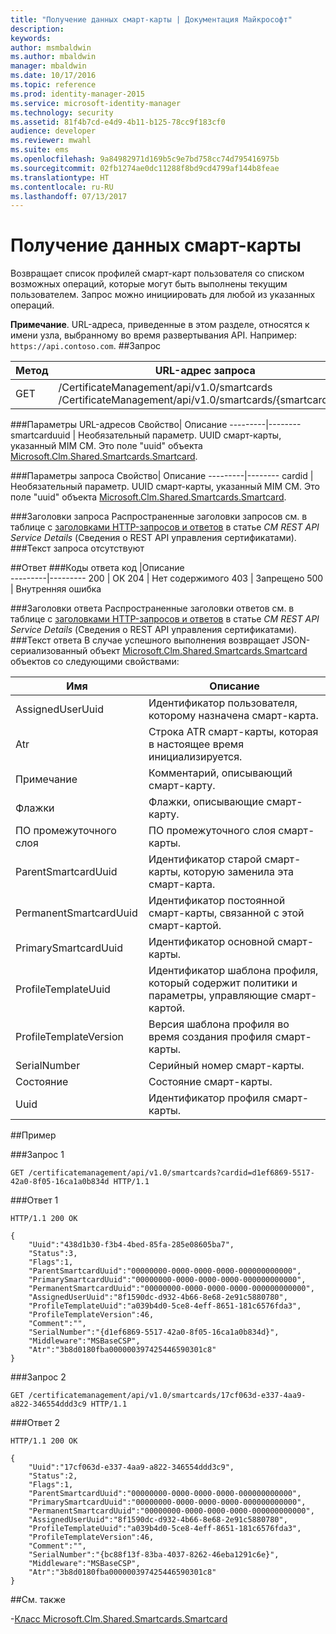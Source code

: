```yaml
---
title: "Получение данных смарт-карты | Документация Майкрософт"
description: 
keywords: 
author: msmbaldwin
ms.author: mbaldwin
manager: mbaldwin
ms.date: 10/17/2016
ms.topic: reference
ms.prod: identity-manager-2015
ms.service: microsoft-identity-manager
ms.technology: security
ms.assetid: 81f4b7cd-e4d9-4b11-b125-78cc9f183cf0
audience: developer
ms.reviewer: mwahl
ms.suite: ems
ms.openlocfilehash: 9a84982971d169b5c9e7bd758cc74d795416975b
ms.sourcegitcommit: 02fb1274ae0dc11288f8bd9cd4799af144b8feae
ms.translationtype: HT
ms.contentlocale: ru-RU
ms.lasthandoff: 07/13/2017
---
```

# <a name="get-smartcard-data"></a>Получение данных смарт-карты
Возвращает список профилей смарт-карт пользователя со списком возможных операций, которые могут быть выполнены текущим пользователем. Запрос можно инициировать для любой из указанных операций.

**Примечание**. URL-адреса, приведенные в этом разделе, относятся к имени узла, выбранному во время развертывания API. Например: `https://api.contoso.com`.
##<a name="request"></a>Запрос


Метод  |URL-адрес запроса  
---------|---------
GET     |/CertificateManagement/api/v1.0/smartcards <br/> /CertificateManagement/api/v1.0/smartcards/{smartcarduuid}


###<a name="url-parameters"></a>Параметры URL-адресов
Свойство| Описание
---------|--------
smartcarduuid | Необязательный параметр. UUID смарт-карты, указанный MIM CM. Это поле "uuid" объекта [Microsoft.Clm.Shared.Smartcards.Smartcard](http://msdn.microsoft.com/library/microsoft.clm.shared.smartcards.smartcard.aspx).

###<a name="query-parameters"></a>Параметры запроса
Свойство| Описание
---------|--------
cardid | Необязательный параметр. UUID смарт-карты, указанный MIM CM. Это поле "uuid" объекта [Microsoft.Clm.Shared.Smartcards.Smartcard](http://msdn.microsoft.com/library/microsoft.clm.shared.smartcards.smartcard.aspx).


###<a name="request-headers"></a>Заголовки запроса
Распространенные заголовки запросов см. в таблице c [заголовками HTTP-запросов и ответов](certificate-management-rest-api-service-details.md#http-request-and-response-headers) в статье *CM REST API Service Details* (Сведения о REST API управления сертификатами).
###<a name="request-body"></a>Текст запроса
отсутствуют

##<a name="response"></a>Ответ
###<a name="response-codes"></a>Коды ответа
код  |Описание  
---------|---------
200     | ОК
204 | Нет содержимого
403 | Запрещено
500 | Внутренняя ошибка

###<a name="response-headers"></a>Заголовки ответа
Распространенные заголовки ответов см. в таблице с [заголовками HTTP-запросов и ответов](certificate-management-rest-api-service-details.md#http-request-and-response-headers) в статье *CM REST API Service Details* (Сведения о REST API управления сертификатами).
###<a name="response-body"></a>Текст ответа
В случае успешного выполнения возвращает JSON-сериализованный объект [Microsoft.Clm.Shared.Smartcards.Smartcard](http://msdn.microsoft.com/library/microsoft.clm.shared.smartcards.smartcard.aspx) объектов со следующими свойствами:

Имя | Описание
-----|-----------
AssignedUserUuid | Идентификатор пользователя, которому назначена смарт-карта.
Atr | Строка ATR смарт-карты, которая в настоящее время инициализируется.
Примечание | Комментарий, описывающий смарт-карту.
Флажки | Флажки, описывающие смарт-карту.
ПО промежуточного слоя | ПО промежуточного слоя смарт-карты.
ParentSmartcardUuid | Идентификатор старой смарт-карты, которую заменила эта смарт-карта.
PermanentSmartcardUuid | Идентификатор постоянной смарт-карты, связанной с этой смарт-картой.
PrimarySmartcardUuid | Идентификатор основной смарт-карты.
ProfileTemplateUuid | Идентификатор шаблона профиля, который содержит политики и параметры, управляющие смарт-картой.
ProfileTemplateVersion | Версия шаблона профиля во время создания профиля смарт-карты.
SerialNumber | Серийный номер смарт-карты.
Состояние | Состояние смарт-карты.
Uuid | Идентификатор профиля смарт-карты.

##<a name="example"></a>Пример

###<a name="request-1"></a>Запрос 1
```
GET /certificatemanagement/api/v1.0/smartcards?cardid=d1ef6869-5517-42a0-8f05-16ca1a0b834d HTTP/1.1

```
###<a name="response-1"></a>Ответ 1
```
HTTP/1.1 200 OK

{
    "Uuid":"438d1b30-f3b4-4bed-85fa-285e08605ba7",
    "Status":3,
    "Flags":1,
    "ParentSmartcardUuid":"00000000-0000-0000-0000-000000000000",
    "PrimarySmartcardUuid":"00000000-0000-0000-0000-000000000000",
    "PermanentSmartcardUuid":"00000000-0000-0000-0000-000000000000",
    "AssignedUserUuid":"8f1590dc-d932-4b66-8e68-2e91c5880780",
    "ProfileTemplateUuid":"a039b4d0-5ce8-4eff-8651-181c6576fda3",
    "ProfileTemplateVersion":46,
    "Comment":"",
    "SerialNumber":"{d1ef6869-5517-42a0-8f05-16ca1a0b834d}",
    "Middleware":"MSBaseCSP",
    "Atr":"3b8d0180fba000000397425446590301c8"
}
```       
###<a name="request-2"></a>Запрос 2
```
GET /certificatemanagement/api/v1.0/smartcards/17cf063d-e337-4aa9-a822-346554ddd3c9 HTTP/1.1
```
###<a name="response-2"></a>Ответ 2
```
HTTP/1.1 200 OK

{
    "Uuid":"17cf063d-e337-4aa9-a822-346554ddd3c9",
    "Status":2,
    "Flags":1,
    "ParentSmartcardUuid":"00000000-0000-0000-0000-000000000000",
    "PrimarySmartcardUuid":"00000000-0000-0000-0000-000000000000",
    "PermanentSmartcardUuid":"00000000-0000-0000-0000-000000000000",
    "AssignedUserUuid":"8f1590dc-d932-4b66-8e68-2e91c5880780",
    "ProfileTemplateUuid":"a039b4d0-5ce8-4eff-8651-181c6576fda3",
    "ProfileTemplateVersion":46,
    "Comment":"",
    "SerialNumber":"{bc88f13f-83ba-4037-8262-46eba1291c6e}",
    "Middleware":"MSBaseCSP",
    "Atr":"3b8d0180fba000000397425446590301c8"
}
```       
##<a name="see-also"></a>См. также

-[Класс Microsoft.Clm.Shared.Smartcards.Smartcard](https://msdn.microsoft.com/library/microsoft.clm.shared.smartcards.smartcard.aspx)
